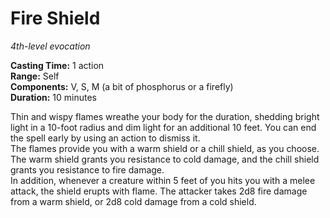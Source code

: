 # Fire Shield 
_4th-level evocation_ 

**Casting Time:** 1 action    
**Range:** Self    
**Components:** V, S, M (a bit of phosphorus or a firefly)    
**Duration:** 10 minutes 

Thin and wispy flames wreathe your body for the duration, shedding bright light in a 10-foot radius and dim light for an additional 10 feet. You can end the spell early by using an action to dismiss it.    
The flames provide you with a warm shield or a chill shield, as you choose. The warm shield grants you resistance to cold damage, and the chill shield grants you resistance to fire damage.    
In addition, whenever a creature within 5 feet of you hits you with a melee attack, the shield erupts with flame. The attacker takes 2d8 fire damage from a warm shield, or 2d8 cold damage from a cold shield. 
